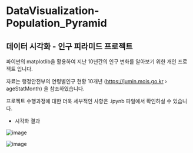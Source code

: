 # DataVisualization-Population_Pyramid
## 데이터 시각화 - 인구 피라미드 프로젝트

파이썬의 matplotlib을 활용하여 지난 10년간의 인구 변화를 알아보기 위한 개인 프로젝트 입니다.

자료는 행정안전부의 연령별인구 현황 10개년 (https://jumin.mois.go.kr › ageStatMonth) 을 참조하였습니다. 

프로젝트 수행과정에 대한 더욱 세부적인 사항은 .ipynb 파일에서 확인하실 수 있습니다.



* 시각화 결과

![image](https://user-images.githubusercontent.com/92901372/153145041-9013d1dc-f464-4210-b07c-fa40a75de2a7.png)

![image](https://user-images.githubusercontent.com/92901372/153145102-fcdc6009-1709-48f9-8d4b-80bfee6b17ee.png)

